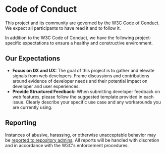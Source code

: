 # Code of Conduct

This project and its community are governed by the [W3C Code of Conduct](https://www.w3.org/policies/code-of-conduct/). We expect all participants to have read it and to follow it.

In addition to the W3C Code of Conduct, we have the following project-specific expectations to ensure a healthy and constructive environment.

## Our Expectations

- **Focus on DX and UX:** The goal of this project is to gather and elevate signals from web developers. Frame discussions and contributions around evidence of developer needs and their potential impact on developer and user experiences.
- **Provide Structured Feedback:** When submitting developer feedback on web features, please follow the suggested template provided in each issue. Clearly describe your specific use case and any workarounds you are currently using.

## Reporting

Instances of abusive, harassing, or otherwise unacceptable behavior may be [reported to repository admins](https://docs.github.com/en/communities/maintaining-your-safety-on-github/reporting-abuse-or-spam#reporting-a-comment). All reports will be handled with discretion and in accordance with the W3C's enforcement procedures.

